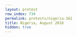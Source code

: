 ```yaml
---
layout: protest
row_index: 734
permalink: protests/nigeria-162
title: Nigeria, August 2018
hidden: true
---
```


